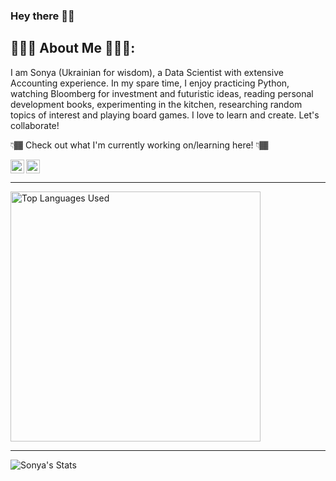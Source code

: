 ### Hey there 👋🏾

<!-- Text Under Headline -->
## 👩🏾‍💻 About Me 👩🏾‍🍳:
I am Sonya (Ukrainian for wisdom), a Data Scientist with extensive Accounting experience. In my spare time, I enjoy practicing Python, watching Bloomberg for investment and futuristic ideas, reading personal development books, experimenting in the kitchen, researching random topics of interest and playing board games. I love to learn and create. Let's collaborate!

👇🏾 Check out what I'm currently working on/learning here! 👇🏾

<a href="https://www.kaggle.com/sonyalawrence">
  <img align="left center" alt="Sonya Lawrence-Thompson | Kaggle" width="22px" src="https://user-images.githubusercontent.com/92489108/212355520-e84fa356-1e97-4170-8efd-0e2ee8912bb8.png" />
   
</a>
<a href="https://www.linkedin.com/in/sonya-lawrence6559/">
  <img align="left" alt="Sonya Lawrence-Thompson | LinkedIN" width="22px" src="https://raw.githubusercontent.com/peterthehan/peterthehan/master/assets/linkedin.svg" />
</a>
<br/>

<hr>
<!-- Most Used Languages Infograph then Tools & Languages -->
<a href="https://github.com/Sonya-7">
  <img align="center" width="400" src="https://github-readme-stats.vercel.app/api/top-langs/?username=Sonya-7&layout=compact&theme=aura" alt="Top Languages Used" />
</a>

<br/>
<hr>

<!-- Statistics -->

![Sonya's Stats](https://github-readme-stats.vercel.app/api?username=sonya-7&show_icons=true&theme=aura&count_private=true&hide=stars,prs,issues)
<!--
**Sonya-7/Sonya-7** is a ✨ _special_ ✨ repository because its `README.md` (this file) appears on your GitHub profile.

Here are some ideas to get you started:

- 🔭 I’m currently working on ...
- 🌱 I’m currently learning ...
- 👯 I’m looking to collaborate on ...
- 🤔 I’m looking for help with ...
- 💬 Ask me about ...
- 📫 How to reach me: ...
- 😄 Pronouns: ...
- ⚡ Fun fact: ...
-->
